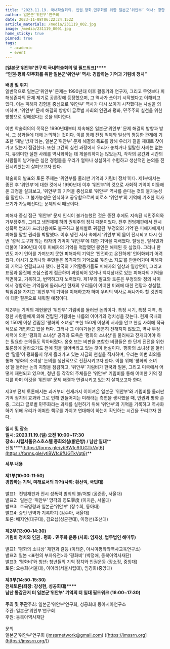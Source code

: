 ```yaml
---
title: "2023.11.19. 국내학술회의. 인권․평화․민주화를 위한 일본군‘위안부’ 역사: 경합하는 기억과 기림비 정치"
author: 일본군'위안부'연구회
date: 2023-11-08T06:22:24.152Z
article_materials: /media/231119_002.jpg
image: /media/231119_0001.jpg
home_sticky: true
pinned: true
tags:
  - academic
  - event
---
```

**\[일본군'위안부'연구회 국내학술회의 및 필드워크]****\
“인권·평화·민주화를 위한 일본군‘위안부’ 역사: 경합하는 기억과 기림비 정치”**

**배경 및 취지**\
일반적으로 일본군‘위안부’ 문제는 1990년대 이후 활동가와 연구자, 그리고 무엇보다 피해생존자의 문제 제기로 공론장에 등장했으며, 그 역사가 쓰이기 시작했다고 이해되고 있다. 이는 피해자 경험을 중심으로 ‘위안부’ 역사가 다시 쓰이기 시작했다는 사실을 의미하며, ‘위안부’ 문제 해결의 방향이 글로벌 사회의 인권과 평화, 민주주의 실천을 위한 방향으로 정해졌다는 것을 의미한다.\
\
이번 학술회의의 목적은 1990년대부터 지속해온 일본군‘위안부’ 문제 해결의 방향과 방식, 그 성과들에 대해 논의하는 것이다. 이를 통해 전쟁 억제와 일상의 평등한 관계에 기초한 ‘재발 방지’라는, 일본군‘위안부’ 문제 해결의 목표를 향해 우리가 길을 제대로 찾아가고 있는지 점검한다. 또한 그간의 실천 과정에서 우리가 놓치거나 일탈한 사례는 없는지, 유의미한 실천 사례를 역사화하는 데 게을리하지는 않았는지, 각각의 공간과 시간의 사람들이 남겨놓은 실천 경험들을 우리가 얼마나 성실하게 수렴하고 생산적인 논의를 진전시켜왔는지 살펴보고자 한다.\
\
학술회의 발표와 토론 주제는 ‘위안부를 둘러싼 기억과 기림비 정치’이다. 제1부에서는 종전 후 ‘위안부’에 대한 것에서 1990년대 이후 ‘위안부’의 것으로 사회적 기억이 이동해온 과정을 살펴보고, ‘위안부’의 기억을 중심으로 ‘위안부’ 역사를 쓴다는 것의 불가능성을 말한다. 그 불가능성은 인식하고 공유함으로써 비로소 ‘위안부’의 기억에 기초한 역사쓰기가 가능해진다는 문제의식 때문이다.\
\
피해자 중심 접근 ‘위안부’ 문제 인식이 불가능했던 것은 종전 후에도 지속된 식민주의와 가부장주의, 그리고 냉전체제 하의 권위주의 정치 때문이었다. 전후 전범재판에서 전시 성폭력 범죄가 드러났음에도 불구하고 불처벌로 귀결된 ‘부정의의 기억’은 피해자에게서 피해를 말할 권리를 박탈했다. 이후 냉전 서사 속에서 ‘위안부’의 몸이 전시되고 다시 한번 ‘성적 도구화’되는 타자의 기억이 ‘위안부’에 대한 기억을 지배했다. 탈냉전, 탈식민과 더불어 1990년대 이후 피해자의 기억을 억압했던 봉인은 해제된 듯 싶었다. 그러나 한 번도 자기 언어를 가져보지 못한 피해자의 기억은 ‘안전하고 온전하게’ 언어화되기 어려웠다. 이시기 오키나와 주민들은 목격자의 기억으로 ‘위안소 지도’를 만들어가며 피해자의 기억과 연결되고자 했다. 한국의 기억활동가들도 피해자의 일상과 일상언어, 그리고 표정과 몸짓에 조심스럽게 접근하며 과잉되어 있거나 백지상태로 있는 피해자의 기억을 직면하고, 기록하고, 번역하고자 노력했다. 제1부의 발표와 토론은 부정의와 정의 사이에서 경합하는 기억들에 둘러싸인 현재의 우리들이 어떠한 미래에 대한 전망과 성실함, 책임감을 가지고 ‘위안부’의 기억을 이해하고자 하며 우리의 역사로 써나가야 할 것인지에 대한 질문으로 채워질 예정이다.\
\
제2부는 기억의 재현물인 ‘위안부’ 기림비를 둘러싼 논의이다. 특정 시기, 특정 지역, 특정한 사람들에게 의해 건립된 기림비는 나름의 이야기와 정치성을 갖는다. 현재 국내외에 150개 이상 건립된 ‘평화의 소녀상’ 또한 150개 이상의 서사를 안고 현실 사회에 적극적으로 개입하고 있을 터다. 그러나 그 이야기들은 충분히 전해지지 않았고, 역사 부정 세력에 의한 ‘평화의 소녀상’ 공격과 모욕은 ‘평화의 소녀상’을 둘러싸고 전개되어야 하는 필요한 논의들도 막아버렸다. 옹호 또는 비판을 포함한 비평들은 한 단계 진전을 위한 토론장에 올라오기도 전에 힘을 잃어버리고 있는 것이 현실이다. ‘평화의 소녀상’을 둘러싼 ‘말들’이 평화롭지 않게 흘러가고 있는 지금의 현실을 직시하며, 우리는 이번 회의를 통해 ‘평화의 소녀상’ 논의를 생산적으로 전환시키고자 한다. 이를 위해 ‘평화의 소녀상’을 둘러싼 논의 지형을 점검하고, ‘위안부’ 기림비가 한국과 일본, 그리고 미국에서 어떻게 재현되고 있으며, 청년 등 각각의 주체들은 ‘위안부’ 기림비를 통해 어떠한 기억 정치를 하며 이것을 ‘위안부’ 문제 해결과 연결시키고 있는지 살펴보고자 한다.\
\
제3부 전체 토론에서는 과거부터 현재까지 이어져온 일본군 ‘위안부’와 기림비를 둘러싼 기억 정치의 효과와 그로 인해 만들어지는 미래라는 측면을 생각했을 때, 인권과 평화 존중, 그리고 글로벌 민주화라는 과제를 실현하기 위해 ‘위안부’의 기억을 기록하고 역사화하기 위해 우리가 어떠한 책무를 가지고 연대해야 하는지 확인하는 시간을 꾸리고자 한다.\
\
**일시 및 장소\
일시: 2023.11.19.(일) 오전 10:00~17:30\
장소: 시립서울유스호스텔 중회의실(밝은방) / 남산 일대****\
신청****[https://forms.gle/​ytiBWfc9fUGTkVqt6](https://forms.gle/ytiBWfc9fUGTkVqt6)**

**세부 내용**\
\
**제1부(10:00-11:50)\
경합하는 기억, 미래로서의 과거(사회: 황선익, 국민대)**\
\
발표1:  전범재판과 전시 성폭력 범죄의 불/처벌 (공준환, 서울대)\
발표2:  일본군 ‘위안부’ 망각의 영도零度 (이지은, 서울대)\
발표3:  호국영령과 일본군‘위안부’ (장수희, 동아대)\
발표4: 증언 번역과 기록하기 (김수아, 서울대)\
토론: 배지연(대구대), 김요섭(성균관대), 이정선(조선대)\
\
**제2부(13:00-14:30)\
기림비 정치와 인권 ․ 평화 ․ 민주화 운동 (사회: 임재성, 법무법인 해마루)**\
\
발표1: ‘평화의 소녀상’ 재현과 갈등 (이태준, 아시아평화와역사교육연구소)\
발표2: 일본 <표현의 부자유전>과 ‘평화비’ (박정애, 동북아역사재단)\
발표3: ‘평화비’와 청년: 청년들의 기억 정치와 인권운동 (장소정, 중앙대)\
토론: 오승희(서울대), 이아리(서울시립대), 임경화(중앙대)\
 \
**제3부(14:50-15:30)\
전체토론(좌장: 강성현, 성공회대)****\
남산 통감관저 터 일본군‘위안부’ 기억의 터 일대 필드워크 (16:00~17:30)**\
\
**주최 및 주관**주최: 일본군‘위안부’연구회, 성공회대 동아시아연구소\
주관: 일본군‘위안부’연구회\
후원: 동북아역사재단\
\
문의\
일본군'위안부'연구회 ([jmssrnetwork@gmail.com](mailto:jmssrnetwork@gmail.com)) ([https://jmssrn.org](https://jmssrn.org/))